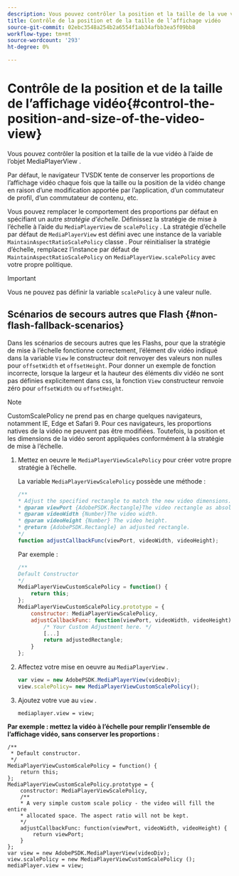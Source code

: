 ```yaml
---
description: Vous pouvez contrôler la position et la taille de la vue vidéo à l’aide de l’objet MediaPlayerView .
title: Contrôle de la position et de la taille de l’affichage vidéo
source-git-commit: 02ebc3548a254b2a6554f1ab34afbb3ea5f09bb8
workflow-type: tm+mt
source-wordcount: '293'
ht-degree: 0%

---
```


# Contrôle de la position et de la taille de l’affichage vidéo{#control-the-position-and-size-of-the-video-view}

Vous pouvez contrôler la position et la taille de la vue vidéo à l’aide de l’objet MediaPlayerView .

Par défaut, le navigateur TVSDK tente de conserver les proportions de l’affichage vidéo chaque fois que la taille ou la position de la vidéo change en raison d’une modification apportée par l’application, d’un commutateur de profil, d’un commutateur de contenu, etc.

Vous pouvez remplacer le comportement des proportions par défaut en spécifiant un autre *stratégie d&#39;échelle*. Définissez la stratégie de mise à l’échelle à l’aide du `MediaPlayerView` de `scalePolicy` . La stratégie d’échelle par défaut de `MediaPlayerView` est défini avec une instance de la variable `MaintainAspectRatioScalePolicy` classe . Pour réinitialiser la stratégie d’échelle, remplacez l’instance par défaut de `MaintainAspectRatioScalePolicy` on `MediaPlayerView.scalePolicy` avec votre propre politique.

>[!IMPORTANT]
>
>Vous ne pouvez pas définir la variable `scalePolicy` à une valeur nulle.

## Scénarios de secours autres que Flash {#non-flash-fallback-scenarios}

Dans les scénarios de secours autres que les Flashs, pour que la stratégie de mise à l’échelle fonctionne correctement, l’élément div vidéo indiqué dans la variable `View` le constructeur doit renvoyer des valeurs non nulles pour `offsetWidth` et `offsetHeight`. Pour donner un exemple de fonction incorrecte, lorsque la largeur et la hauteur des éléments div vidéo ne sont pas définies explicitement dans css, la fonction `View` constructeur renvoie zéro pour `offsetWidth` ou `offsetHeight`.

>[!NOTE]
>
>CustomScalePolicy ne prend pas en charge quelques navigateurs, notamment IE, Edge et Safari 9. Pour ces navigateurs, les proportions natives de la vidéo ne peuvent pas être modifiées. Toutefois, la position et les dimensions de la vidéo seront appliquées conformément à la stratégie de mise à l’échelle.

1. Mettez en oeuvre le `MediaPlayerViewScalePolicy` pour créer votre propre stratégie à l’échelle.

   La variable `MediaPlayerViewScalePolicy` possède une méthode :

   ```js
   /** 
   * Adjust the specified rectangle to match the new video dimensions. 
   * @param viewPort {AdobePSDK.Rectangle}The video rectangle as absolute position. 
   * @param videoWidth {Number}The video width. 
   * @param videoHeight {Number} The video height. 
   * @return {AdobePSDK.Rectangle} an adjusted rectangle. 
   */ 
   function adjustCallbackFunc(viewPort, videoWidth, videoHeight);
   ```

   Par exemple :

   ```js
   /** 
   Default Constructor 
   */ 
   MediaPlayerViewCustomScalePolicy = function() { 
       return this; 
   }; 
   MediaPlayerViewCustomScalePolicy.prototype = { 
       constructor: MediaPlayerViewScalePolicy, 
       adjustCallbackFunc: function(viewPort, videoWidth, videoHeight) { 
           /* Your Custom Adjustment here. */ 
           [...] 
           return adjustedRectangle; 
       } 
   };
   ```

1. Affectez votre mise en oeuvre au `MediaPlayerView` .

   ```js
   var view = new AdobePSDK.MediaPlayerView(videoDiv); 
   view.scalePolicy= new MediaPlayerViewCustomScalePolicy();
   ```

1. Ajoutez votre vue au `view` .

   ```
   mediaplayer.view = view;
   ```

<!--<a id="example_ABCD79AE29DB4A668F9A8B729FE44AF9"></a>-->

**Par exemple : mettez la vidéo à l’échelle pour remplir l’ensemble de l’affichage vidéo, sans conserver les proportions :**

```
/** 
 * Default constructor. 
 */ 
MediaPlayerViewCustomScalePolicy = function() { 
    return this; 
}; 
MediaPlayerViewCustomScalePolicy.prototype = { 
    constructor: MediaPlayerViewScalePolicy, 
    /** 
    * A very simple custom scale policy - the video will fill the entire 
    * allocated space. The aspect ratio will not be kept. 
    */ 
    adjustCallbackFunc: function(viewPort, videoWidth, videoHeight) { 
        return viewPort; 
    } 
}; 
var view = new AdobePSDK.MediaPlayerView(videoDiv); 
view.scalePolicy = new MediaPlayerViewCustomScalePolicy (); 
mediaPlayer.view = view;
```

